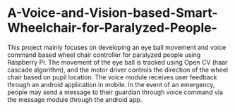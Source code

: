 # A-Voice-and-Vision-based-Smart-Wheelchair-for-Paralyzed-People-

This project mainly focuses on developing an eye ball movement and voice command based wheel chair controller for paralyzed people using Raspberry Pi. The movement of the eye ball is tracked using Open CV (haar cascade algorithm), and the motor driver controls the direction of the wheel chair based on pupil location. The voice module receives user feedback through an android application in mobile. In the event of an emergency, people may send a message to their guardian through voice command via the message module through the android app.

